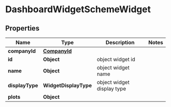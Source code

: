 

# DashboardWidgetSchemeWidget


## Properties

| Name | Type | Description | Notes |
|------------ | ------------- | ------------- | -------------|
|**companyId** | [**CompanyId**](CompanyId.md) |  |  |
|**id** | **Object** | object widget id |  |
|**name** | **Object** | object widget name |  |
|**displayType** | **WidgetDisplayType** | object widget display type |  |
|**plots** | **Object** |  |  |



